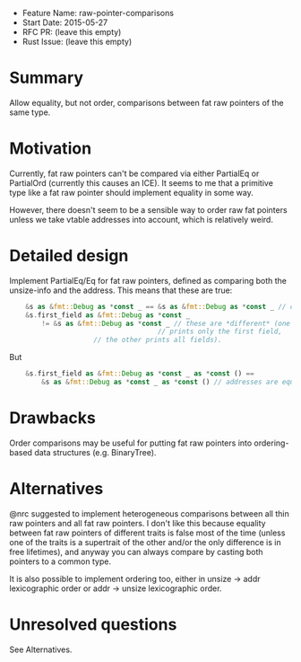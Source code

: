 - Feature Name: raw-pointer-comparisons
- Start Date: 2015-05-27
- RFC PR: (leave this empty)
- Rust Issue: (leave this empty)

# Summary

Allow equality, but not order, comparisons between fat raw pointers
of the same type.

# Motivation

Currently, fat raw pointers can't be compared via either PartialEq or
PartialOrd (currently this causes an ICE). It seems to me that a primitive
type like a fat raw pointer should implement equality in some way.

However, there doesn't seem to be a sensible way to order raw fat pointers
unless we take vtable addresses into account, which is relatively weird.

# Detailed design

Implement PartialEq/Eq for fat raw pointers, defined as comparing both the
unsize-info and the address. This means that these are true:

```Rust
    &s as &fmt::Debug as *const _ == &s as &fmt::Debug as *const _ // of course
    &s.first_field as &fmt::Debug as *const _
        != &s as &fmt::Debug as *const _ // these are *different* (one
	                                 // prints only the first field,
					 // the other prints all fields).
```

But
```Rust
    &s.first_field as &fmt::Debug as *const _ as *const () ==
        &s as &fmt::Debug as *const _ as *const () // addresses are equal
```

# Drawbacks

Order comparisons may be useful for putting fat raw pointers into
ordering-based data structures (e.g. BinaryTree).

# Alternatives

@nrc suggested to implement heterogeneous comparisons between all thin
raw pointers and all fat raw pointers. I don't like this because equality
between fat raw pointers of different traits is false most of the
time (unless one of the traits is a supertrait of the other and/or the
only difference is in free lifetimes), and anyway you can always compare
by casting both pointers to a common type.

It is also possible to implement ordering too, either in unsize -> addr
lexicographic order or addr -> unsize lexicographic order.

# Unresolved questions

See Alternatives.